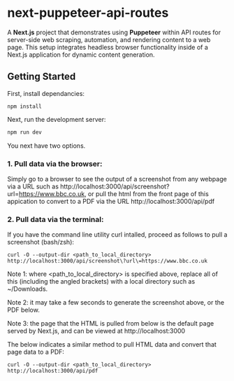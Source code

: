 # next-puppeteer-api-routes

A **Next.js** project that demonstrates using **Puppeteer** within API routes for server-side web scraping, automation, and rendering content to a web page. This setup integrates headless browser functionality inside of a Next.js application for dynamic content generation.


## Getting Started

First, install dependancies:

```
npm install
```

Next, run the development server:

```bash
npm run dev
```

You next have two options.

### 1. Pull data via the browser:

Simply go to a browser to see the output of a screenshot from any webpage via a URL such as http://localhost:3000/api/screenshot?url=https://www.bbc.co.uk, or pull the html from the front page of this appication to convert to a PDF via the URL http://localhost:3000/api/pdf 

### 2. Pull data via the terminal:

If you have the command line utility curl intalled, proceed as follows to pull a screenshot (bash/zsh):


```
curl -O --output-dir <path_to_local_directory> http://localhost:3000/api/screenshot\?url\=https://www.bbc.co.uk
```
Note 1: where <path_to_local_directory> is specified above, replace all of this (including the angled brackets) with a local directory such as ~/Downloads.<br />

Note 2: it may take a few seconds to generate the screenshot above, or the PDF below.

Note 3: the page that the HTML is pulled from below is the default page served by Next.js, and can be viewed at http://localhost:3000

The below indicates a similar method to pull HTML data and convert that page data to a PDF:

```
curl -O --output-dir <path_to_local_directory> http://localhost:3000/api/pdf
```
